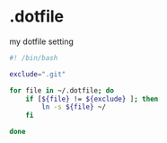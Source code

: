# .dotfile
my dotfile setting


``` sh
#! /bin/bash

exclude=".git"

for file in ~/.dotfile; do
	if [${file} != ${exclude} ]; then
		ln -s ${file} ~/
	fi

done
```
